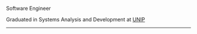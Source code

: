 Software Engineer

Graduated in Systems Analysis and Development at <a href="https://www.unip.br" target="blank_">UNIP</a></p>
_____________________________________________________________________________________________________________________________
